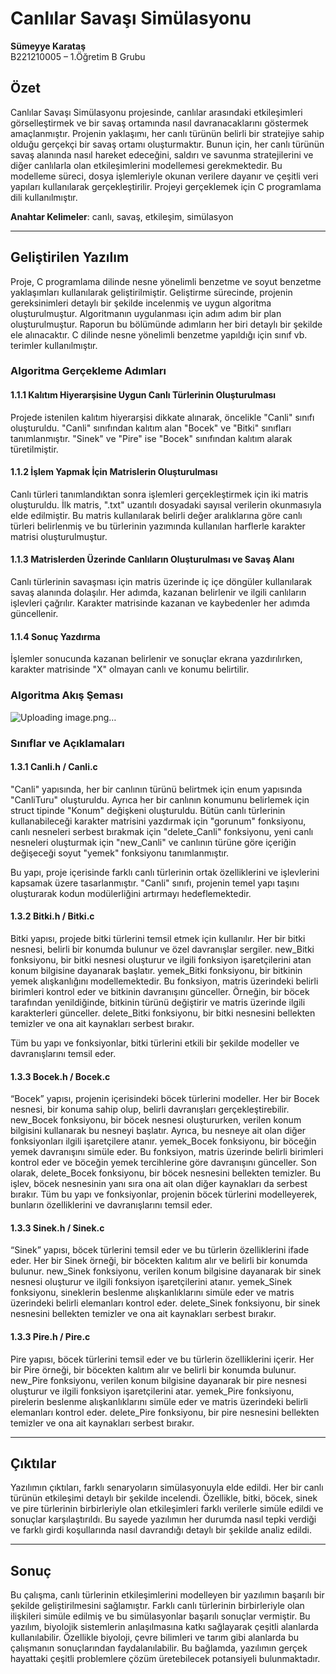 # **Canlılar Savaşı Simülasyonu**

**Sümeyye Karataş**  
B221210005 – 1.Öğretim B Grubu  

## **Özet**

Canlılar Savaşı Simülasyonu projesinde, canlılar arasındaki etkileşimleri görselleştirmek ve bir savaş ortamında nasıl davranacaklarını göstermek amaçlanmıştır. Projenin yaklaşımı, her canlı türünün belirli bir stratejiye sahip olduğu gerçekçi bir savaş ortamı oluşturmaktır. Bunun için, her canlı türünün savaş alanında nasıl hareket edeceğini, saldırı ve savunma stratejilerini ve diğer canlılarla olan etkileşimlerini modellemesi gerekmektedir. Bu modelleme süreci, dosya işlemleriyle okunan verilere dayanır ve çeşitli veri yapıları kullanılarak gerçekleştirilir. Projeyi gerçeklemek için C programlama dili kullanılmıştır.

**Anahtar Kelimeler**: canlı, savaş, etkileşim, simülasyon  

---

## **Geliştirilen Yazılım**

Proje, C programlama dilinde nesne yönelimli benzetme ve soyut benzetme yaklaşımları kullanılarak geliştirilmiştir. Geliştirme sürecinde, projenin gereksinimleri detaylı bir şekilde incelenmiş ve uygun algoritma oluşturulmuştur. Algoritmanın uygulanması için adım adım bir plan oluşturulmuştur. Raporun bu bölümünde adımların her biri detaylı bir şekilde ele alınacaktır. C dilinde nesne yönelimli benzetme yapıldığı için sınıf vb. terimler kullanılmıştır.

### **Algoritma Gerçekleme Adımları**

#### **1.1.1 Kalıtım Hiyerarşisine Uygun Canlı Türlerinin Oluşturulması**

Projede istenilen kalıtım hiyerarşisi dikkate alınarak, öncelikle "Canli" sınıfı oluşturuldu. "Canli" sınıfından kalıtım alan "Bocek" ve "Bitki" sınıfları tanımlanmıştır. "Sinek" ve "Pire" ise "Bocek" sınıfından kalıtım alarak türetilmiştir.

#### **1.1.2 İşlem Yapmak İçin Matrislerin Oluşturulması**

Canlı türleri tanımlandıktan sonra işlemleri gerçekleştirmek için iki matris oluşturuldu. İlk matris, ".txt" uzantılı dosyadaki sayısal verilerin okunmasıyla elde edilmiştir. Bu matris kullanılarak belirli değer aralıklarına göre canlı türleri belirlenmiş ve bu türlerinin yazımında kullanılan harflerle karakter matrisi oluşturulmuştur.

#### **1.1.3 Matrislerden Üzerinde Canlıların Oluşturulması ve Savaş Alanı**

Canlı türlerinin savaşması için matris üzerinde iç içe döngüler kullanılarak savaş alanında dolaşılır. Her adımda, kazanan belirlenir ve ilgili canlıların işlevleri çağrılır. Karakter matrisinde kazanan ve kaybedenler her adımda güncellenir.

#### **1.1.4 Sonuç Yazdırma**

İşlemler sonucunda kazanan belirlenir ve sonuçlar ekrana yazdırılırken, karakter matrisinde "X" olmayan canlı ve konumu belirtilir.

### **Algoritma Akış Şeması**

 ![Uploading image.png…]()


### **Sınıflar ve Açıklamaları**

#### **1.3.1 Canli.h / Canli.c**

"Canli" yapısında, her bir canlının türünü belirtmek için enum yapısında "CanliTuru" oluşturuldu. Ayrıca her bir canlının konumunu belirlemek için struct tipinde "Konum" değişkeni oluşturuldu. Bütün canlı türlerinin kullanabileceği karakter matrisini yazdırmak için "gorunum" fonksiyonu, canlı nesneleri serbest bırakmak için "delete_Canli" fonksiyonu, yeni canlı nesneleri oluşturmak için "new_Canli" ve canlının türüne göre içeriğin değişeceği soyut "yemek" fonksiyonu tanımlanmıştır.  

Bu yapı, proje içerisinde farklı canlı türlerinin ortak özelliklerini ve işlevlerini kapsamak üzere tasarlanmıştır. "Canli" sınıfı, projenin temel yapı taşını oluşturarak kodun modülerliğini artırmayı hedeflemektedir.

#### **1.3.2 Bitki.h / Bitki.c**

Bitki yapısı, projede bitki türlerini temsil etmek için kullanılır. Her bir bitki nesnesi, belirli bir konumda bulunur ve özel davranışlar sergiler. new_Bitki fonksiyonu, bir bitki nesnesi oluşturur ve ilgili fonksiyon işaretçilerini atan konum bilgisine dayanarak başlatır. yemek_Bitki fonksiyonu, bir bitkinin yemek alışkanlığını modellemektedir. Bu fonksiyon, matris üzerindeki belirli birimleri kontrol eder ve bitkinin davranışını günceller. Örneğin, bir böcek tarafından yenildiğinde, bitkinin türünü değiştirir ve matris üzerinde ilgili karakterleri günceller. delete_Bitki fonksiyonu, bir bitki nesnesini bellekten temizler ve ona ait kaynakları serbest bırakır.  

Tüm bu yapı ve fonksiyonlar, bitki türlerini etkili bir şekilde modeller ve davranışlarını temsil eder.

#### **1.3.3 Bocek.h / Bocek.c**

“Bocek” yapısı, projenin içerisindeki böcek türlerini modeller. Her bir Bocek nesnesi, bir konuma sahip olup, belirli davranışları gerçekleştirebilir. new_Bocek fonksiyonu, bir böcek nesnesi oluştururken, verilen konum bilgisini kullanarak bu nesneyi başlatır. Ayrıca, bu nesneye ait olan diğer fonksiyonları ilgili işaretçilere atanır. yemek_Bocek fonksiyonu, bir böceğin yemek davranışını simüle eder. Bu fonksiyon, matris üzerinde belirli birimleri kontrol eder ve böceğin yemek tercihlerine göre davranışını günceller. Son olarak, delete_Bocek fonksiyonu, bir böcek nesnesini bellekten temizler. Bu işlev, böcek nesnesinin yanı sıra ona ait olan diğer kaynakları da serbest bırakır. Tüm bu yapı ve fonksiyonlar, projenin böcek türlerini modelleyerek, bunların özelliklerini ve davranışlarını temsil eder.

#### **1.3.3 Sinek.h / Sinek.c**

“Sinek” yapısı, böcek türlerini temsil eder ve bu türlerin özelliklerini ifade eder. Her bir Sinek örneği, bir böcekten kalıtım alır ve belirli bir konumda bulunur. new_Sinek fonksiyonu, verilen konum bilgisine dayanarak bir sinek nesnesi oluşturur ve ilgili fonksiyon işaretçilerini atanır. yemek_Sinek fonksiyonu, sineklerin beslenme alışkanlıklarını simüle eder ve matris üzerindeki belirli elemanları kontrol eder. delete_Sinek fonksiyonu, bir sinek nesnesini bellekten temizler ve ona ait kaynakları serbest bırakır.

#### **1.3.3 Pire.h / Pire.c**

Pire yapısı, böcek türlerini temsil eder ve bu türlerin özelliklerini içerir. Her bir Pire örneği, bir böcekten kalıtım alır ve belirli bir konumda bulunur. new_Pire fonksiyonu, verilen konum bilgisine dayanarak bir pire nesnesi oluşturur ve ilgili fonksiyon işaretçilerini atar. yemek_Pire fonksiyonu, pirelerin beslenme alışkanlıklarını simüle eder ve matris üzerindeki belirli elemanları kontrol eder. delete_Pire fonksiyonu, bir pire nesnesini bellekten temizler ve ona ait kaynakları serbest bırakır.

---

## **Çıktılar**

Yazılımın çıktıları, farklı senaryoların simülasyonuyla elde edildi. Her bir canlı türünün etkileşimi detaylı bir şekilde incelendi. Özellikle, bitki, böcek, sinek ve pire türlerinin birbirleriyle olan etkileşimleri farklı verilerle simüle edildi ve sonuçlar karşılaştırıldı. Bu sayede yazılımın her durumda nasıl tepki verdiği ve farklı girdi koşullarında nasıl davrandığı detaylı bir şekilde analiz edildi.

---

## **Sonuç**

Bu çalışma, canlı türlerinin etkileşimlerini modelleyen bir yazılımın başarılı bir şekilde geliştirilmesini sağlamıştır. Farklı canlı türlerinin birbirleriyle olan ilişkileri simüle edilmiş ve bu simülasyonlar başarılı sonuçlar vermiştir. Bu yazılım, biyolojik sistemlerin anlaşılmasına katkı sağlayarak çeşitli alanlarda kullanılabilir. Özellikle biyoloji, çevre bilimleri ve tarım gibi alanlarda bu çalışmanın sonuçlarından faydalanılabilir. Bu bağlamda, yazılımın gerçek hayattaki çeşitli problemlere çözüm üretebilecek potansiyeli bulunmaktadır.

